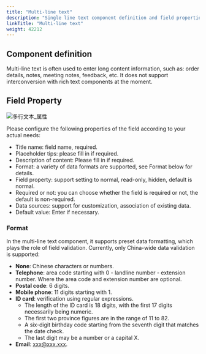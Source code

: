 ```yaml
---
title: "Multi-line text"
description: "Single line text component definition and field properties"
linkTitle: "Multi-line text"
weight: 42212
---
```


## Component definition

Multi-line text is often used to enter long content information, such as: order details, notes, meeting notes, feedback, etc. It does not support interconversion with rich text components at the moment.

## Field Property

![多行文本_属性](/images/manual/component/多行文本_属性.png)

Please configure the following properties of the field according to your actual needs:

- Title name: field name, required.
- Placeholder tips: please fill in if required.
- Description of content: Please fill in if required.
- Format: a variety of data formats are supported, see Format below for details.
- Field property: support setting to normal, read-only, hidden, default is normal.
- Required or not: you can choose whether the field is required or not, the default is non-required.
- Data sources: support for customization, association of existing data.
- Default value: Enter if necessary.

### Format

In the multi-line text component, it supports preset data formatting, which plays the role of field validation. Currently, only China-wide data validation is supported:

- **None**: Chinese characters or numbers.
- **Telephone**: area code starting with 0 - landline number - extension number. Where the area code and extension number are optional.
- **Postal code**: 6 digits.
- **Mobile phone**: 11 digits starting with 1.
- **ID card**: verification using regular expressions.
  - The length of the ID card is 18 digits, with the first 17 digits necessarily being numeric.
  - The first two province figures are in the range of 11 to 82.
  - A six-digit birthday code starting from the seventh digit that matches the date check.
  - The last digit may be a number or a capital X.
- **Email**: xxx@xxx.xxx.

